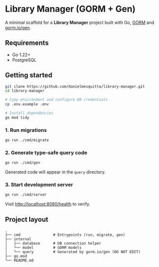 # Library Manager (GORM + Gen)

A minimal scaffold for a **Library Manager** project built with Go, [GORM](https://gorm.io) and [gorm.io/gen](https://gorm.io/gen).

## Requirements

- Go 1.22+
- PostgreSQL

## Getting started

```bash
git clone https://github.com/danielmesquitta/library-manager.git
cd library-manager

# Copy environment and configure DB credentials
cp .env.example .env

# Install dependencies
go mod tidy
```

### 1. Run migrations

```bash
go run ./cmd/migrate
```

### 2. Generate type‑safe query code

```bash
go run ./cmd/gen
```

Generated code will appear in the `query` directory.

### 3. Start development server

```bash
go run ./cmd/server
```

Visit <http://localhost:8080/health> to verify.

## Project layout

```
.
├── cmd               # Entrypoints (run, migrate, gen)
├── internal
│   ├── database      # DB connection helper
│   └── model         # GORM models
│   └── query         # Generated by gorm.io/gen (DO NOT EDIT)
├── go.mod
└── README.md
```
